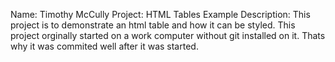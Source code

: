 Name: Timothy McCully
Project: HTML Tables Example
Description: This project is to demonstrate an html table and how it can be styled. This project orginally started on a work computer without git installed on it. Thats why it was commited well after it was started.

